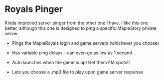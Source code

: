 # Royals Pinger
Kinda improved server pinger from the other one I have. I like this one better, although this one is designed to ping a specific MapleStory private server.

- Pings the MapleRoyals login and game servers (whichever you choose)

- Has variable ping delays - can even go as low as 1 second

- Auto launches when the game is up! Get them FM spots!!

- Lets you choose a .mp3 file to play upon game server response
